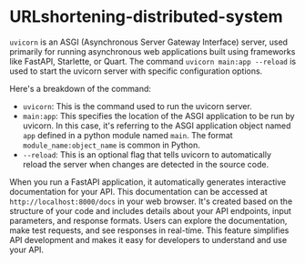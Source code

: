 # URLshortening-distributed-system

`uvicorn` is an ASGI (Asynchronous Server Gateway Interface) server, used primarily for running asynchronous web applications built using frameworks like FastAPI, Starlette, or Quart. The command `uvicorn main:app --reload` is used to start the uvicorn server with specific configuration options.

Here's a breakdown of the command:

- `uvicorn`: This is the command used to run the uvicorn server.
- `main:app`: This specifies the location of the ASGI application to be run by uvicorn. In this case, it's referring to the ASGI application object named `app` defined in a python module named `main`. The format `module_name:object_name` is common in Python.
- `--reload`: This is an optional flag that tells uvicorn to automatically reload the server when changes are detected in the source code.

When you run a FastAPI application, it automatically generates interactive documentation for your API. This documentation can be accessed at `http://localhost:8000/docs` in your web browser. It's created based on the structure of your code and includes details about your API endpoints, input parameters, and response formats. Users can explore the documentation, make test requests, and see responses in real-time. This feature simplifies API development and makes it easy for developers to understand and use your API.
